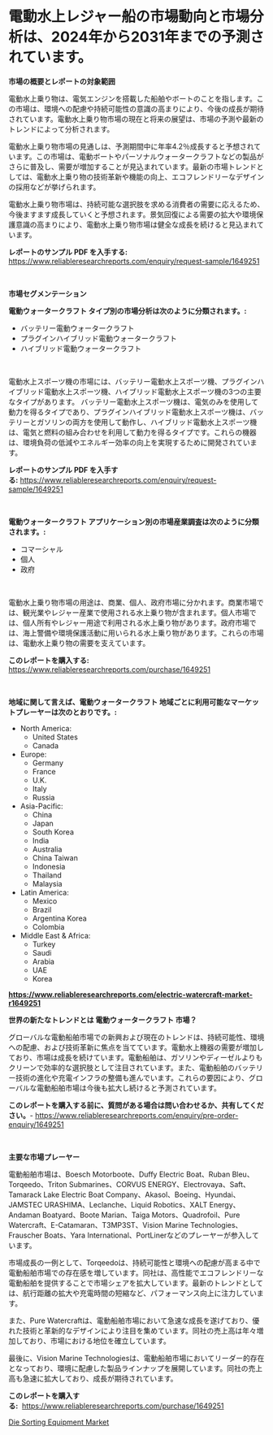 <p><h1>電動水上レジャー船の市場動向と市場分析は、2024年から2031年までの予測されています。</h1></p><p><strong>市場の概要とレポートの対象範囲</strong></p>
<p><p>電動水上乗り物は、電気エンジンを搭載した船舶やボートのことを指します。この市場は、環境への配慮や持続可能性の意識の高まりにより、今後の成長が期待されています。電動水上乗り物市場の現在と将来の展望は、市場の予測や最新のトレンドによって分析されます。</p><p>電動水上乗り物市場の見通しは、予測期間中に年率4.2％成長すると予想されています。この市場は、電動ボートやパーソナルウォータークラフトなどの製品がさらに普及し、需要が増加することが見込まれています。最新の市場トレンドとしては、電動水上乗り物の技術革新や機能の向上、エコフレンドリーなデザインの採用などが挙げられます。</p><p>電動水上乗り物市場は、持続可能な選択肢を求める消費者の需要に応えるため、今後ますます成長していくと予想されます。景気回復による需要の拡大や環境保護意識の高まりにより、電動水上乗り物市場は健全な成長を続けると見込まれています。</p></p>
<p><strong>レポートのサンプル PDF を入手する:</strong> <a href="https://www.reliableresearchreports.com/enquiry/request-sample/1649251">https://www.reliableresearchreports.com/enquiry/request-sample/1649251</a></p>
<p>&nbsp;</p>
<p><strong>市場セグメンテーション</strong></p>
<p><strong>電動ウォータークラフト タイプ別の市場分析は次のように分類されます。:</strong></p>
<p><ul><li>バッテリー電動ウォータークラフト</li><li>プラグインハイブリッド電動ウォータークラフト</li><li>ハイブリッド電動ウォータークラフト</li></ul></p>
<p>&nbsp;</p>
<p><p>電動水上スポーツ機の市場には、バッテリー電動水上スポーツ機、プラグインハイブリッド電動水上スポーツ機、ハイブリッド電動水上スポーツ機の3つの主要なタイプがあります。 バッテリー電動水上スポーツ機は、電気のみを使用して動力を得るタイプであり、プラグインハイブリッド電動水上スポーツ機は、バッテリーとガソリンの両方を使用して動作し、ハイブリッド電動水上スポーツ機は、電気と燃料の組み合わせを利用して動力を得るタイプです。これらの機器は、環境負荷の低減やエネルギー効率の向上を実現するために開発されています。</p></p>
<p><strong>レポートのサンプル PDF を入手する:</strong>&nbsp;<a href="https://www.reliableresearchreports.com/enquiry/request-sample/1649251">https://www.reliableresearchreports.com/enquiry/request-sample/1649251</a></p>
<p>&nbsp;</p>
<p><strong> 電動ウォータークラフト アプリケーション別の市場産業調査は次のように分類されます。:</strong></p>
<p><ul><li>コマーシャル</li><li>個人</li><li>政府</li></ul></p>
<p>&nbsp;</p>
<p><p>電動水上乗り物市場の用途は、商業、個人、政府市場に分かれます。商業市場では、観光業やレジャー産業で使用される水上乗り物が含まれます。個人市場では、個人所有やレジャー用途で利用される水上乗り物があります。政府市場では、海上警備や環境保護活動に用いられる水上乗り物があります。これらの市場は、電動水上乗り物の需要を支えています。</p></p>
<p><strong>このレポートを購入する:</strong>&nbsp; <a href="https://www.reliableresearchreports.com/purchase/1649251">https://www.reliableresearchreports.com/purchase/1649251</a></p>
<p>&nbsp;</p>
<p><strong>地域に関して言えば、電動ウォータークラフト 地域ごとに利用可能なマーケットプレーヤーは次のとおりです。:</strong></p>
<p><ul>
    <li>
        North America:
        <ul>
            <li>United States</li>
            <li>Canada</li>
        </ul>
    </li>
    <li>
        Europe:
        <ul>
            <li>Germany</li>
            <li>France</li>
            <li>U.K.</li>
            <li>Italy</li>
            <li>Russia</li>
        </ul>
    </li>
    <li>
        Asia-Pacific:
        <ul>
            <li>China</li>
            <li>Japan</li>
            <li>South Korea</li>
            <li>India</li>
            <li>Australia</li>
            <li>China Taiwan</li>
            <li>Indonesia</li>
            <li>Thailand</li>
            <li>Malaysia</li>
        </ul>
    </li>
    <li>
        Latin America:
        <ul>
            <li>Mexico</li>
            <li>Brazil</li>
            <li>Argentina Korea</li>
            <li>Colombia</li>
        </ul>
    </li>
    <li>
        Middle East & Africa:
        <ul>
            <li>Turkey</li>
            <li>Saudi</li>
            <li>Arabia</li>
            <li>UAE</li>
            <li>Korea</li>
        </ul>
    </li>
    </ul></p>
<p><strong><a href="https://www.reliableresearchreports.com/electric-watercraft-market-r1649251">https://www.reliableresearchreports.com/electric-watercraft-market-r1649251</a></strong>&nbsp;</p>
<p><strong>世界の新たなトレンドとは 電動ウォータークラフト 市場？</strong></p>
<p><p>グローバルな電動船舶市場での新興および現在のトレンドは、持続可能性、環境への配慮、および技術革新に焦点を当てています。電動水上機器の需要が増加しており、市場は成長を続けています。電動船舶は、ガソリンやディーゼルよりもクリーンで効率的な選択肢として注目されています。また、電動船舶のバッテリー技術の進化や充電インフラの整備も進んでいます。これらの要因により、グローバルな電動船舶市場は今後も拡大し続けると予測されています。</p></p>
<p><strong>このレポートを購入する前に、質問がある場合は問い合わせるか、共有してください。</strong>- <a href="https://www.reliableresearchreports.com/enquiry/pre-order-enquiry/1649251">https://www.reliableresearchreports.com/enquiry/pre-order-enquiry/1649251</a></p>
<p>&nbsp;</p>
<p><strong>主要な市場プレーヤー</strong></p>
<p><p>電動船舶市場は、Boesch Motorboote、Duffy Electric Boat、Ruban Bleu、Torqeedo、Triton Submarines、CORVUS ENERGY、Electrovaya、Saft、Tamarack Lake Electric Boat Company、Akasol、Boeing、Hyundai、JAMSTEC URASHIMA、Leclanche、Liquid Robotics、XALT Energy、Andaman Boatyard、Boote Marian、Taiga Motors、Quadrofoil、Pure Watercraft、E-Catamaran、T3MP3ST、Vision Marine Technologies、Frauscher Boats、Yara International、PortLinerなどのプレーヤーが参入しています。</p><p>市場成長の一例として、Torqeedoは、持続可能性と環境への配慮が高まる中で電動船舶市場での存在感を増しています。同社は、高性能でエコフレンドリーな電動船舶を提供することで市場シェアを拡大しています。最新のトレンドとしては、航行距離の拡大や充電時間の短縮など、パフォーマンス向上に注力しています。</p><p>また、Pure Watercraftは、電動船舶市場において急速な成長を遂げており、優れた技術と革新的なデザインにより注目を集めています。同社の売上高は年々増加しており、市場における地位を確立しています。</p><p>最後に、Vision Marine Technologiesは、電動船舶市場においてリーダー的存在となっており、環境に配慮した製品ラインナップを展開しています。同社の売上高も急速に拡大しており、成長が期待されています。</p></p>
<p><strong>このレポートを購入する:</strong>&nbsp;&nbsp;<a href="https://www.reliableresearchreports.com/purchase/1649251">https://www.reliableresearchreports.com/purchase/1649251</a></p>
<p><p><a href="https://github.com/kathiaseamanalvaradovlprc2h/Market-Research-Report-List-2/blob/main/die-sorting-equipment-market.md">Die Sorting Equipment Market</a></p></p>
